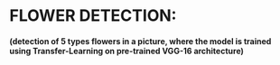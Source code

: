 # FLOWER DETECTION:
#### (detection of 5 types flowers in a picture, where the model is trained using Transfer-Learning on pre-trained VGG-16 architecture)


